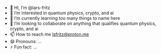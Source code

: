 - 👋 Hi, I’m @lars-fritz
- 👀 I’m interested in quantum physics, crypto, and ai
- 🌱 I’m currently learning too many things to name here
- 💞️ I’m looking to collaborate on anything that qualifies quantum physics, crypto, and ai
- 📫 How to reach me lsfritz@proton.me
- 😄 Pronouns: ...
- ⚡ Fun fact: ...

<!---
lars-fritz/lars-fritz is a ✨ special ✨ repository because its `README.md` (this file) appears on your GitHub profile.
You can click the Preview link to take a look at your changes.
--->
